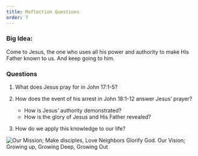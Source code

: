 ```yaml
---
title: Reflection Questions
order: 7
---
```


### Big Idea: 
Come to Jesus, the one who uses all his power and authority to make His Father known to us. And keep going to him.  

### Questions
1. What does Jesus pray for in John 17:1-5? 

2. How does the event of his arrest in John 18:1-12 answer Jesus’ prayer?
      - How is Jesus’ authority demonstrated?
      - How is the glory of Jesus and His Father revealed? 

3. How do we apply this knowledge to our life?  




 



![Our Mission; Make disciples, Love Neighbors Glorify God. Our Vision; Growing up, Growing Deep, Growing Out](https://raw.githubusercontent.com/stgeorgeshurstville/bulletin/main/images/upload.JPG)
